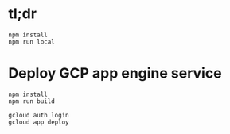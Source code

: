 # tl;dr

    npm install
    npm run local
        
# Deploy GCP app engine service

    npm install
    npm run build
    
    gcloud auth login
    gcloud app deploy